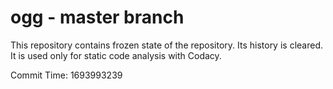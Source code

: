 # ogg - master branch

This repository contains frozen state of the repository.
Its history is cleared. It is used only for static code
analysis with Codacy.

Commit Time: 1693993239